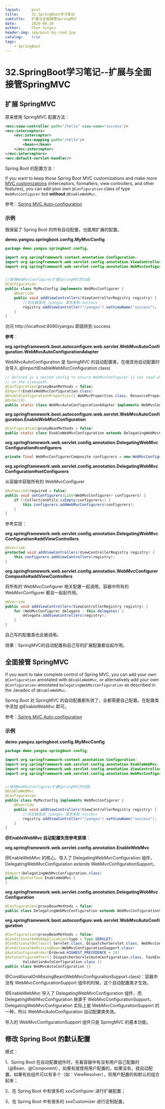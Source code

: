 ```yaml
---
layout:     post
title:      32.SpringBoot学习笔记
subtitle:   扩展与全面接管SpringMVC
date:       2020-06-20
author:     Chen Xingxu
header-img: img/post-bg-road.jpg
catalog:    true
tags:
    - SpringBoot
---
```

# 32.SpringBoot学习笔记--扩展与全面接管SpringMVC

## 扩展 SpringMVC

原来使用 SpringMVC 配置方法：

```xml
<mvc:view-controller path="/hello" view-name="success"/>
<mvc:interceptors>
    <mvc:interceptor>
        <mvc:mapping path="/hello"/>
        <bean></bean>
    </mvc:interceptor>
</mvc:interceptors>
<mvc:default-servlet-handler/>
```

Spring Boot 的配置方法：

If you want to keep those Spring Boot MVC customizations and make more [MVC customizations](https://docs.spring.io/spring/docs/5.2.6.RELEASE/spring-framework-reference/web.html#mvc) (interceptors, formatters, view controllers, and other features), you can add your own `@Configuration` class of type `WebMvcConfigurer` but **without** `@EnableWebMvc`.

参考：[Spring MVC Auto-configuration](https://docs.spring.io/spring-boot/docs/2.3.0.RELEASE/reference/html/spring-boot-features.html#boot-features-developing-web-applications)

### 示例

既保留了 Spring Boot 的所有自动配置，也能用扩展的配置。

**demo.yangxu.springboot.config.MyMvcConfig**

```java
package demo.yangxu.springboot.config;

import org.springframework.context.annotation.Configuration;
import org.springframework.web.servlet.config.annotation.ViewControllerRegistry;
import org.springframework.web.servlet.config.annotation.WebMvcConfigurer;


//使用WebMvcConfigurer扩展SpringMVC的功能
@Configuration
public class MyMvcConfig implements WebMvcConfigurer {
    @Override
    public void addViewControllers(ViewControllerRegistry registry) {
        //浏览器发送 /yangxu 请求来到 success
        registry.addViewController("/yangxu").setViewName("success");
    }
}
```

访问 http://localhost:8080/yangxu 即跳转到 success

**参考**：

**org.springframework.boot.autoconfigure.web.servlet.WebMvcAutoConfiguration.WebMvcAutoConfigurationAdapter**

WebMvcAutoConfiguration 是 SpringMVC 的自动配置类，在做其他自动配置时会导入 @Import(EnableWebMvcConfiguration.class)

```java
// Defined as a nested config to ensure WebMvcConfigurer is not read when not
// on the classpath
@Configuration(proxyBeanMethods = false)
@Import(EnableWebMvcConfiguration.class)
@EnableConfigurationProperties({ WebMvcProperties.class, ResourceProperties.class })
@Order(0)
public static class WebMvcAutoConfigurationAdapter implements WebMvcConfigurer {}
```

**org.springframework.boot.autoconfigure.web.servlet.WebMvcAutoConfiguration.EnableWebMvcConfiguration** 

```java
@Configuration(proxyBeanMethods = false)
public static class EnableWebMvcConfiguration extends DelegatingWebMvcConfiguration implements ResourceLoaderAware {}
```

**org.springframework.web.servlet.config.annotation.DelegatingWebMvcConfiguration#configurers**

```java
private final WebMvcConfigurerComposite configurers = new WebMvcConfigurerComposite();
```

**org.springframework.web.servlet.config.annotation.DelegatingWebMvcConfiguration#setConfigurers**

从容器中获取所有的 WebMvcConfigurer

```java
@Autowired(required = false)
public void setConfigurers(List<WebMvcConfigurer> configurers) {
    if (!CollectionUtils.isEmpty(configurers)) {
        this.configurers.addWebMvcConfigurers(configurers);
    }
}
```

参考实现：

**org.springframework.web.servlet.config.annotation.DelegatingWebMvcConfiguration#addViewControllers**

```java
@Override
protected void addViewControllers(ViewControllerRegistry registry) {
    this.configurers.addViewControllers(registry);
}
```

**org.springframework.web.servlet.config.annotation.WebMvcConfigurerComposite#addViewControllers**

将所有的 WebMvcConfigurer 相关配置一起调用，容器中所有的 WebMvcConfigurer 都会一起起作用。

```java
@Override
public void addViewControllers(ViewControllerRegistry registry) {
    for (WebMvcConfigurer delegate : this.delegates) {
        delegate.addViewControllers(registry);
    }
}
```

自己写的配置类也会被调用。

效果：SpringMVC的自动配置和自己写的扩展配置都会起作用。

## 全面接管 SpringMVC

If you want to take complete control of Spring MVC, you can add your own `@Configuration` annotated with `@EnableWebMvc`, or alternatively add your own `@Configuration`-annotated `DelegatingWebMvcConfiguration` as described in the Javadoc of `@EnableWebMvc`.

Spring Boot 对 SpringMVC 的自动配置都失效了，全都需要自己配置。在配置类中添加 @EnableWebMvc 即可。

参考：[Spring MVC Auto-configuration](https://docs.spring.io/spring-boot/docs/2.3.0.RELEASE/reference/html/spring-boot-features.html#boot-features-developing-web-applications)

### 示例

**demo.yangxu.springboot.config.MyMvcConfig**

```java
package demo.yangxu.springboot.config;

import org.springframework.context.annotation.Configuration;
import org.springframework.web.servlet.config.annotation.EnableWebMvc;
import org.springframework.web.servlet.config.annotation.ViewControllerRegistry;
import org.springframework.web.servlet.config.annotation.WebMvcConfigurer;


//使用WebMvcConfigurer扩展SpringMVC的功能
@EnableWebMvc
@Configuration
public class MyMvcConfig implements WebMvcConfigurer {
    @Override
    public void addViewControllers(ViewControllerRegistry registry) {
        //浏览器发送 /yangxu 请求来到 success
        registry.addViewController("/yangxu").setViewName("success");
    }
}
```

**@EnableWebMvc 自动配置失效参考原理**：

**org.springframework.web.servlet.config.annotation.EnableWebMvc**

@EnableWebMvc 的核心，导入了 DelegatingWebMvcConfiguration 组件，DelegatingWebMvcConfiguration extends WebMvcConfigurationSupport。

```java
@Import(DelegatingWebMvcConfiguration.class)
public @interface EnableWebMvc {
}
```

**org.springframework.web.servlet.config.annotation.DelegatingWebMvcConfiguration**

```java
@Configuration(proxyBeanMethods = false)
public class DelegatingWebMvcConfiguration extends WebMvcConfigurationSupport {}
```

**org.springframework.boot.autoconfigure.web.servlet.WebMvcAutoConfiguration**

```java
@Configuration(proxyBeanMethods = false)
@ConditionalOnWebApplication(type = Type.SERVLET)
@ConditionalOnClass({ Servlet.class, DispatcherServlet.class, WebMvcConfigurer.class })
@ConditionalOnMissingBean(WebMvcConfigurationSupport.class)
@AutoConfigureOrder(Ordered.HIGHEST_PRECEDENCE + 10)
@AutoConfigureAfter({ DispatcherServletAutoConfiguration.class, TaskExecutionAutoConfiguration.class,
		ValidationAutoConfiguration.class })
public class WebMvcAutoConfiguration {}
```

@ConditionalOnMissingBean(WebMvcConfigurationSupport.class)：容器中没有 WebMvcConfigurationSupport 组件的时候，这个自动配置类才生效。

@EnableWebMvc 导入了 DelegatingWebMvcConfiguration 组件，而 DelegatingWebMvcConfiguration 继承于 WebMvcConfigurationSupport，DelegatingWebMvcConfiguration 实际上是 WebMvcConfigurationSupport 的一种，所以 WebMvcAutoConfiguration 自动配置类失效。

导入的 WebMvcConfigurationSupport 组件只是 SpringMVC 的基本功能。

## 修改 Spring Boot 的默认配置

模式：

1、Spring Boot 在自动配置组件时，先看容器中有没有用户自己配置的（@Bean、@Component），如果有就使用用户配置的，如果没有，就自动配置。如果有些组件可以有多个（如：ViewResolver），将用户配置的和默认的组合起来；

2、在 Spring Boot 中有很多的 xxxConfigurer 进行扩展配置；

3、在 Spring Boot 中有很多的 xxxCustomizer 进行定制配置。